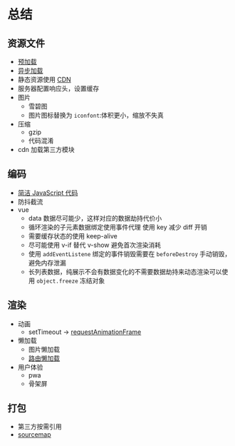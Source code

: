 # 总结

## 资源文件

- [预加载](/engineering/preload.html)
- [异步加载](/engineering/async.html)
- 静态资源使用 [CDN](/network/cdn.html)
- 服务器配置响应头，设置缓存
- 图片
  - 雪碧图
  - 图片图标替换为 `iconfont`:体积更小，缩放不失真
- 压缩
  - gzip
  - 代码混淆
- cdn 加载第三方模块

## 编码

- [简洁 JavaScript 代码](/lint/js_clean.html)
- 防抖截流
- vue
  - data 数据尽可能少，这样对应的数据劫持代价小
  - 循环渲染的子元素数据绑定使用事件代理 使用 key 减少 diff 开销
  - 需要缓存状态的使用 keep-alive
  - 尽可能使用 v-if 替代 v-show 避免首次渲染消耗
  - 使用 `addEventListene` 绑定的事件销毁需要在 `beforeDestroy` 手动销毁，避免内存泄漏
  - 长列表数据，纯展示不会有数据变化的不需要数据劫持来动态渲染可以使用 `object.freeze` 冻结对象

## 渲染

- 动画
  - setTimeout -> [requestAnimationFrame](/explorer/requestAnimationFrame.html)
- 懒加载
  - 图片懒加载
  - [路由懒加载](/engineering/router_lazy.html)
- 用户体验
  - pwa
  - 骨架屏

## 打包

- 第三方按需引用
- [sourcemap](/engineering/sourcemap.html)
